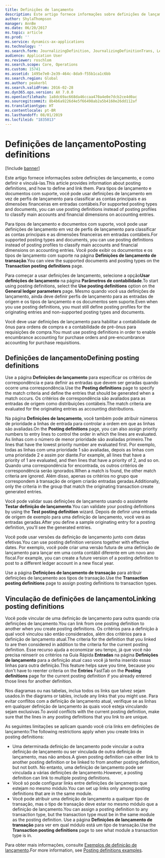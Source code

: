 ```yaml
---
title: Definições de lançamento
description: Este artigo fornece informações sobre definições de lançamento, e como definir e vinculá-las. Para tipos de lançamento e documentos com suporte, você pode usar definições de lançamento em vez de perfis de lançamento para classificar as contas principais e as dimensões financeiras em entradas contábeis.
author: ShylaThompson
manager: AnnBe
ms.date: 06/20/2017
ms.topic: article
ms.prod: ''
ms.service: dynamics-ax-applications
ms.technology: ''
ms.search.form: JournalizingDefinition, JournalizingDefinitionTrans, LedgerParameters
audience: Application User
ms.reviewer: roschlom
ms.search.scope: Core, Operations
ms.custom: 15741
ms.assetid: 1495e7e0-2e39-464c-8da9-f55b1ca1c6bb
ms.search.region: Global
ms.author: peakerbl
ms.search.validFrom: 2016-02-28
ms.dyn365.ops.version: AX 7.0.0
ms.openlocfilehash: 1a8dc69ac668da46ccaa470a4e0e7dcb2ce4d0ac
ms.sourcegitcommit: 8b4b6a9226d4e5f66498ab2a5b4160e26dd112af
ms.translationtype: HT
ms.contentlocale: pt-BR
ms.lasthandoff: 08/01/2019
ms.locfileid: "1835013"
---
```

# <a name="posting-definitions"></a><span data-ttu-id="692bd-104">Definições de lançamento</span><span class="sxs-lookup"><span data-stu-id="692bd-104">Posting definitions</span></span>

[!include [banner](../includes/banner.md)]

<span data-ttu-id="692bd-105">Este artigo fornece informações sobre definições de lançamento, e como definir e vinculá-las.</span><span class="sxs-lookup"><span data-stu-id="692bd-105">This article provides information about posting definitions, and how to define and link them.</span></span> <span data-ttu-id="692bd-106">Para tipos de lançamento e documentos com suporte, você pode usar definições de lançamento em vez de perfis de lançamento para classificar as contas principais e as dimensões financeiras em entradas contábeis.</span><span class="sxs-lookup"><span data-stu-id="692bd-106">For supported posting types and documents, you can use posting definitions instead of posting profiles to classify main accounts and financial dimensions on accounting entries.</span></span>

<span data-ttu-id="692bd-107">Para tipos de lançamento e documentos com suporte, você pode usar definições de lançamento em vez de perfis de lançamento para classificar as contas principais e as dimensões financeiras em entradas contábeis.</span><span class="sxs-lookup"><span data-stu-id="692bd-107">For supported posting types and documents, you can use posting definitions instead of posting profiles to classify main accounts and financial dimensions on accounting entries.</span></span> <span data-ttu-id="692bd-108">Você pode exibir os documentos e os tipos de lançamento com suporte na página **Definições de lançamento de transação**.</span><span class="sxs-lookup"><span data-stu-id="692bd-108">You can view the supported documents and posting types on the **Transaction posting definitions** page.</span></span> 

<span data-ttu-id="692bd-109">Para começar a usar definições de lançamento, selecione a opção**Usar definições de lançamento** na página **Parâmetros de contabilidade**.</span><span class="sxs-lookup"><span data-stu-id="692bd-109">To start using posting definitions, select the **Use posting definitions** option on the **General ledger parameters** page.</span></span> <span data-ttu-id="692bd-110">Mesmo quando você usa definições de lançamento, ainda deve definir perfis de lançamento para as entradas de origem e os tipos de lançamento e os documentos sem suporte.</span><span class="sxs-lookup"><span data-stu-id="692bd-110">Even when you use posting definitions, you must still define posting profiles for the originating entries and non-supported posting types and documents.</span></span> 

<span data-ttu-id="692bd-111">Você deve usar definições de lançamento para habilitar a contabilidade de ônus para ordens de compra e a contabilidade de pré-ônus para requisições de compra.</span><span class="sxs-lookup"><span data-stu-id="692bd-111">You must use posting definitions in order to enable encumbrance accounting for purchase orders and pre-encumbrance accounting for purchase requisitions.</span></span>

## <a name="defining-posting-definitions"></a><span data-ttu-id="692bd-112">Definições de lançamento</span><span class="sxs-lookup"><span data-stu-id="692bd-112">Defining posting definitions</span></span>
<span data-ttu-id="692bd-113">Use a página **Definições de lançamento** para especificar os critérios de correspondência e para definir as entradas que devem ser geradas quando ocorre uma correspondência.</span><span class="sxs-lookup"><span data-stu-id="692bd-113">Use the **Posting definitions** page to specify the match criteria and define the entries that should be generated when a match occurs.</span></span> <span data-ttu-id="692bd-114">Os critérios de correspondência são avaliados para as entradas de origem como distribuições contábeis.</span><span class="sxs-lookup"><span data-stu-id="692bd-114">The match criteria are evaluated for the originating entries as accounting distributions.</span></span> 

<span data-ttu-id="692bd-115">Na página **Definições de lançamento**, você também pode atribuir números de prioridade a linhas de entrada para controlar a ordem em que as linhas são avaliadas.</span><span class="sxs-lookup"><span data-stu-id="692bd-115">On the **Posting definitions** page, you can also assign priority numbers to entry lines to control the order in which the lines are evaluated.</span></span> <span data-ttu-id="692bd-116">As linhas com o número de menor prioridade são avaliadas primeiro.</span><span class="sxs-lookup"><span data-stu-id="692bd-116">The lines that have the lowest priority number are evaluated first.</span></span> <span data-ttu-id="692bd-117">Por exemplo, todas as linhas com uma prioridade 1 são avaliadas, depois as linhas com uma prioridade 2 e assim por diante.</span><span class="sxs-lookup"><span data-stu-id="692bd-117">For example, all lines that have a priority of 1 are evaluated, and then lines that have a priority of 2, and so on.</span></span> <span data-ttu-id="692bd-118">Quando uma correspondência for encontrada, os outros critérios de correspondência serão ignorados.</span><span class="sxs-lookup"><span data-stu-id="692bd-118">When a match is found, the other match criteria are ignored.</span></span> <span data-ttu-id="692bd-119">Além disso, apenas os critérios no grupo que correspondem à transação de origem criarão entradas geradas.</span><span class="sxs-lookup"><span data-stu-id="692bd-119">Additionally, only the criteria in the group that match the originating transaction create generated entries.</span></span> 

<span data-ttu-id="692bd-120">Você pode validar suas definições de lançamento usando o assistente **Testar definição de lançamento**.</span><span class="sxs-lookup"><span data-stu-id="692bd-120">You can validate your posting definitions by using the **Test posting definition** wizard.</span></span> <span data-ttu-id="692bd-121">Depois de definir uma entrada de origem de exemplo para uma definição de lançamento, você verá as entradas geradas.</span><span class="sxs-lookup"><span data-stu-id="692bd-121">After you define a sample originating entry for a posting definition, you'll see the generated entries.</span></span> 

<span data-ttu-id="692bd-122">Você pode usar versões da definição de lançamento junto com datas efetivas.</span><span class="sxs-lookup"><span data-stu-id="692bd-122">You can use posting definition versions together with effective dates.</span></span> <span data-ttu-id="692bd-123">Por exemplo, você pode criar uma versão futura de uma definição de lançamento para lançar em uma conta contábil diferente em um novo ano fiscal.</span><span class="sxs-lookup"><span data-stu-id="692bd-123">For example, you can create a future version of a posting definition to post to a different ledger account in a new fiscal year.</span></span> 

<span data-ttu-id="692bd-124">Use a página **Definições de lançamento de transação** para atribuir definições de lançamento aos tipos de transação.</span><span class="sxs-lookup"><span data-stu-id="692bd-124">Use the **Transaction posting definitions** page to assign posting definitions to transaction types.</span></span>

## <a name="linking-posting-definitions"></a><span data-ttu-id="692bd-125">Vinculação de definições de lançamento</span><span class="sxs-lookup"><span data-stu-id="692bd-125">Linking posting definitions</span></span>
<span data-ttu-id="692bd-126">Você pode vincular de uma definição de lançamento para outra quando cria definições de lançamento.</span><span class="sxs-lookup"><span data-stu-id="692bd-126">You can link from one posting definition to another when you create posting definitions.</span></span> <span data-ttu-id="692bd-127">Os critérios para a definição à qual você vinculou são então considerados, além dos critérios para a definição de lançamento atual.</span><span class="sxs-lookup"><span data-stu-id="692bd-127">The criteria for the definition that you linked to are then considered in addition to the criteria for the current posting definition.</span></span> <span data-ttu-id="692bd-128">Esse recurso ajuda a economizar seu tempo, já que você não precisa reinserir os critérios na Guia Rápida **Entradas** na página **Definições de lançamento** para a definição atual caso você já tenha inserido essas linhas para outra definição.</span><span class="sxs-lookup"><span data-stu-id="692bd-128">This feature helps save you time, because you don't have to reenter criteria on the **Entries** FastTab on the **Posting definitions** page for the current posting definition if you already entered those lines for another definition.</span></span> 

<span data-ttu-id="692bd-129">Nos diagramas ou nas tabelas, inclua todos os links que talvez sejam usados.</span><span class="sxs-lookup"><span data-stu-id="692bd-129">In the diagrams or tables, include any links that you might use.</span></span> <span data-ttu-id="692bd-130">Para evitar conflitos com a definição de lançamento atual, verifique se as linhas em qualquer definição de lançamento às quais você esteja vinculando sejam exclusivas.</span><span class="sxs-lookup"><span data-stu-id="692bd-130">To avoid conflicts with the current posting definition, make sure that the lines in any posting definitions that you link to are unique.</span></span> 

<span data-ttu-id="692bd-131">As seguintes limitações se aplicam quando você cria links em definições de lançamento:</span><span class="sxs-lookup"><span data-stu-id="692bd-131">The following restrictions apply when you create links in posting definitions:</span></span>

-   <span data-ttu-id="692bd-132">Uma determinada definição de lançamento pode vincular a outra definição de lançamento ou ser vinculada de outra definição de lançamento, mas não ambos.</span><span class="sxs-lookup"><span data-stu-id="692bd-132">A given posting definition can either link to another posting definition or be linked to from another posting definition, but not both.</span></span> <span data-ttu-id="692bd-133">No entanto, uma definição de lançamento pode ser vinculada a várias definições de lançamento.</span><span class="sxs-lookup"><span data-stu-id="692bd-133">However, a posting definition can link to multiple posting definitions.</span></span>
-   <span data-ttu-id="692bd-134">Você só pode configurar links entre definições de lançamento que estejam no mesmo módulo.</span><span class="sxs-lookup"><span data-stu-id="692bd-134">You can set up links only among posting definitions that are in the same module.</span></span>
-   <span data-ttu-id="692bd-135">Você pode atribuir uma definição de lançamento a qualquer tipo de transação, mas o tipo de transação deve estar no mesmo módulo que a definição de lançamento.</span><span class="sxs-lookup"><span data-stu-id="692bd-135">You can assign a posting definition to any transaction type, but the transaction type must be in the same module as the posting definition.</span></span> <span data-ttu-id="692bd-136">Use a página **Definições de lançamento de transação** para ver em qual módulo está um tipo de transação.</span><span class="sxs-lookup"><span data-stu-id="692bd-136">Use the **Transaction posting definitions** page to see what module a transaction type is in.</span></span>


<span data-ttu-id="692bd-137">Para obter mais informações, consulte [Exemplos de definição de lançamento](example-posting-definitions.md).</span><span class="sxs-lookup"><span data-stu-id="692bd-137">For more information, see [Posting definitions examples](example-posting-definitions.md).</span></span> 


